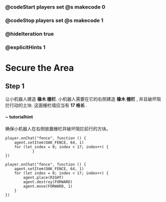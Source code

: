 ### @codeStart players set @s makecode 0
### @codeStop players set @s makecode 1

### @hideIteration true 
### @explicitHints 1


# Secure the Area

## Step 1
让小机器人建造 **橡木 栅栏**. 小机器人需要在它的右侧建造 **橡木 栅栏** , 并且破坏阻拦行动的土块. 这面栅栏墙应当有 **17 格长** . 

#### ~ tutorialhint
确保小机器人在右侧放置栅栏并破坏阻拦前行的方块。

```blocks
player.onChat("fence", function () {
    agent.setItem(OAK_FENCE, 64, 1)
    for (let index = 0; index < 17; index++) {
            }
})
```
```ghost
player.onChat("fence", function () {
    agent.setItem(OAK_FENCE, 64, 1)
    for (let index = 0; index < 17; index++) {
        agent.place(RIGHT)
        agent.destroy(FORWARD)
        agent.move(FORWARD, 1)
    }
})
``` 

